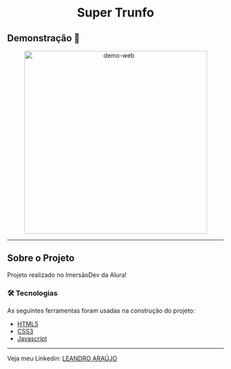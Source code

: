 <h1 style="text-align: center; font-weight: bold;">Super Trunfo</h1>

## Demonstração 📸

<div align="center" >
  <img src="./github/GifWeb.gif" alt="demo-web" height="425">
</div>

---

## Sobre o Projeto

Projeto realizado no ImersãoDev da Alura!

### 🛠 Tecnologias

As seguintes ferramentas foram usadas na construção do projeto:

- [HTML5]()
- [CSS3]()
- [Javascript]()

---

Veja meu Linkedin: [LEANDRO ARAÚJO]()